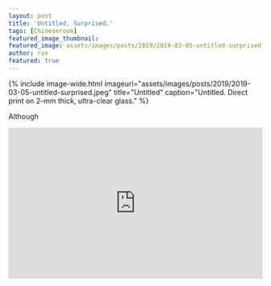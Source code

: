 ```yaml
---
layout: post
title: 'Untitled. Surprised.'
tags: [Chineseroom]
featured_image_thumbnail:
featured_image: assets/images/posts/2019/2019-03-05-untitled-surprised.jpeg
author: rve
featured: true
---
```


{% include image-wide.html imageurl="assets/images/posts/2019/2019-03-05-untitled-surprised.jpeg" title="Untitled" caption="Untitled. Direct print on 2-mm thick, ultra-clear glass." %}

Although 

<iframe width="100%" height="300" scrolling="no" frameborder="no" allow="autoplay" src="https://w.soundcloud.com/player/?url=https%3A//api.soundcloud.com/tracks/587593596&color=%2340e0d0&auto_play=false&hide_related=false&show_comments=true&show_user=true&show_reposts=false&show_teaser=true&visual=true"></iframe>
